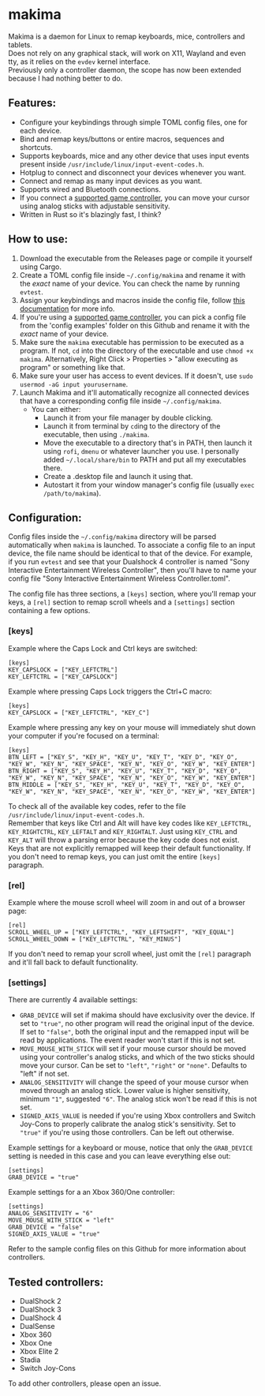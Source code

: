 # makima

Makima is a daemon for Linux to remap keyboards, mice, controllers and tablets.\
Does not rely on any graphical stack, will work on X11, Wayland and even tty, as it relies on the `evdev` kernel interface.\
Previously only a controller daemon, the scope has now been extended because I had nothing better to do.

## Features:
- Configure your keybindings through simple TOML config files, one for each device.
- Bind and remap keys/buttons or entire macros, sequences and shortcuts.
- Supports keyboards, mice and any other device that uses input events present inside `/usr/include/linux/input-event-codes.h`.
- Hotplug to connect and disconnect your devices whenever you want.
- Connect and remap as many input devices as you want.
- Supports wired and Bluetooth connections.
- If you connect a [supported game controller](https://github.com/cyber-sushi/makima/tree/main#tested-controllers), you can move your cursor using analog sticks with adjustable sensitivity.
- Written in Rust so it's blazingly fast, I think?

## How to use:
1. Download the executable from the Releases page or compile it yourself using Cargo.
2. Create a TOML config file inside `~/.config/makima` and rename it with the _exact_ name of your device. You can check the name by running `evtest`.
3. Assign your keybindings and macros inside the config file, follow [this documentation](https://github.com/cyber-sushi/makima/tree/main#configuration) for more info.
4. If you're using a [supported game controller](https://github.com/cyber-sushi/makima/tree/main#tested-controllers), you can pick a config file from the 'config examples' folder on this Github and rename it with the _exact_ name of your device.
6. Make sure the `makima` executable has permission to be executed as a program. If not, `cd` into the directory of the executable and use `chmod +x makima`. Alternatively, Right Click > Properties > "allow executing as program" or something like that.
7. Make sure your user has access to event devices. If it doesn't, use `sudo usermod -aG input yourusername`.
8. Launch Makima and it'll automatically recognize all connected devices that have a corresponding config file inside `~/.config/makima`.
   - You can either:
     - Launch it from your file manager by double clicking.
     - Launch it from terminal by `cd`ing to the directory of the executable, then using `./makima`.
     - Move the executable to a directory that's in PATH, then launch it using `rofi`, `dmenu` or whatever launcher you use. I personally added `~/.local/share/bin` to PATH and put all my executables there.
     - Create a .desktop file and launch it using that.
     - Autostart it from your window manager's config file (usually `exec /path/to/makima`).

## Configuration:
Config files inside the `~/.config/makima` directory will be parsed automatically when `makima` is launched.
To associate a config file to an input device, the file name should be identical to that of the device.
For example, if you run `evtest` and see that your Dualshock 4 controller is named "Sony Interactive Entertainment Wireless Controller", then you'll have to name your config file "Sony Interactive Entertainment Wireless Controller.toml".

The config file has three sections, a `[keys]` section, where you'll remap your keys, a `[rel]` section to remap scroll wheels and a `[settings]` section containing a few options.

### \[keys]
Example where the Caps Lock and Ctrl keys are switched:
```
[keys]
KEY_CAPSLOCK = ["KEY_LEFTCTRL"]
KEY_LEFTCTRL = ["KEY_CAPSLOCK"]
```
Example where pressing Caps Lock triggers the Ctrl+C macro:
```
[keys]
KEY_CAPSLOCK = ["KEY_LEFTCTRL", "KEY_C"]
```
Example where pressing any key on your mouse will immediately shut down your computer if you're focused on a terminal:
```
[keys]
BTN_LEFT = ["KEY_S", "KEY_H", "KEY_U", "KEY_T", "KEY_D", "KEY_O", "KEY_W", "KEY_N", "KEY_SPACE", "KEY_N", "KEY_O", "KEY_W", "KEY_ENTER"]
BTN_RIGHT = ["KEY_S", "KEY_H", "KEY_U", "KEY_T", "KEY_D", "KEY_O", "KEY_W", "KEY_N", "KEY_SPACE", "KEY_N", "KEY_O", "KEY_W", "KEY_ENTER"]
BTN_MIDDLE = ["KEY_S", "KEY_H", "KEY_U", "KEY_T", "KEY_D", "KEY_O", "KEY_W", "KEY_N", "KEY_SPACE", "KEY_N", "KEY_O", "KEY_W", "KEY_ENTER"]
```
To check all of the available key codes, refer to the file `/usr/include/linux/input-event-codes.h`.\
Remember that keys like Ctrl and Alt will have key codes like `KEY_LEFTCTRL`, `KEY_RIGHTCTRL`, `KEY_LEFTALT` and `KEY_RIGHTALT`. Just using `KEY_CTRL` and `KEY_ALT` will throw a parsing error because the key code does not exist.
Keys that are not explicitly remapped will keep their default functionality.
If you don't need to remap keys, you can just omit the entire `[keys]` paragraph.

### \[rel]
Example where the mouse scroll wheel will zoom in and out of a browser page:
```
[rel]
SCROLL_WHEEL_UP = ["KEY_LEFTCTRL", "KEY_LEFTSHIFT", "KEY_EQUAL"]
SCROLL_WHEEL_DOWN = ["KEY_LEFTCTRL", "KEY_MINUS"]
```
If you don't need to remap your scroll wheel, just omit the `[rel]` paragraph and it'll fall back to default functionality.

### \[settings]
There are currently 4 available settings:
- `GRAB_DEVICE` will set if makima should have exclusivity over the device. If set to `"true"`, no other program will read the original input of the device. If set to `"false"`, both the original input and the remapped input will be read by applications. The event reader won't start if this is not set.
- `MOVE_MOUSE_WITH_STICK` will set if your mouse cursor should be moved using your controller's analog sticks, and which of the two sticks should move your cursor. Can be set to `"left"`, `"right"` or `"none"`. Defaults to "left" if not set.
- `ANALOG_SENSITIVITY` will change the speed of your mouse cursor when moved through an analog stick. Lower value is higher sensitivity, minimum `"1"`, suggested `"6"`. The analog stick won't be read if this is not set.
- `SIGNED_AXIS_VALUE` is needed if you're using Xbox controllers and Switch Joy-Cons to properly calibrate the analog stick's sensitivity. Set to `"true"` if you're using those controllers. Can be left out otherwise.

Example settings for a keyboard or mouse, notice that only the `GRAB_DEVICE` setting is needed in this case and you can leave everything else out:
```
[settings]
GRAB_DEVICE = "true"
```
Example settings for a an Xbox 360/One controller:
```
[settings]
ANALOG_SENSITIVITY = "6"
MOVE_MOUSE_WITH_STICK =	"left"
GRAB_DEVICE = "false"
SIGNED_AXIS_VALUE = "true"
```
Refer to the sample config files on this Github for more information about controllers.

## Tested controllers:
- DualShock 2
- DualShock 3
- DualShock 4
- DualSense
- Xbox 360
- Xbox One
- Xbox Elite 2
- Stadia
- Switch Joy-Cons

To add other controllers, please open an issue.
